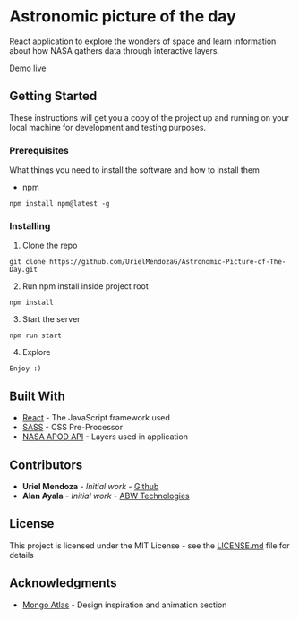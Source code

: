 # Astronomic picture of the day

React application to explore the wonders of space and learn information about how NASA gathers data through interactive layers.

[Demo live](https://nasa-apod-vumg.herokuapp.com/)
## Getting Started

These instructions will get you a copy of the project up and running on your local machine for development and testing purposes.

### Prerequisites

What things you need to install the software and how to install them

- npm

```
npm install npm@latest -g
```

### Installing

1. Clone the repo

```
git clone https://github.com/UrielMendozaG/Astronomic-Picture-of-The-Day.git
```

2. Run npm install inside project root

```
npm install
```

3. Start the server

```
npm run start
```

4. Explore

```
Enjoy :)
```

## Built With

* [React](https://reactjs.org/) - The JavaScript framework used
* [SASS](https://sass-lang.com/) - CSS Pre-Processor
* [NASA APOD API](https://apod.nasa.gov/apod/astropix.html) - Layers used in application

## Contributors

* **Uriel Mendoza** - *Initial work* - [Github](https://github.com/UrielMendozaG)
* **Alan Ayala** - *Initial work* - [ABW Technologies](http://www.abwtechnologies.com/)


## License

This project is licensed under the MIT License - see the [LICENSE.md](LICENSE.md) file for details

## Acknowledgments

* [Mongo Atlas](https://www.mongodb.com/cloud/atlas) - Design inspiration and animation section
